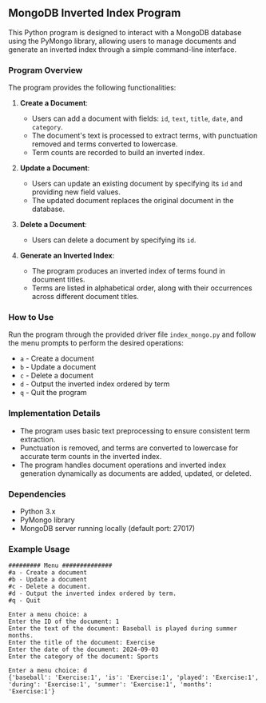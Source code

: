
## MongoDB Inverted Index Program

This Python program is designed to interact with a MongoDB database using the PyMongo library, allowing users to manage documents and generate an inverted index through a simple command-line interface.

### Program Overview

The program provides the following functionalities:
1. **Create a Document**: 
   - Users can add a document with fields: `id`, `text`, `title`, `date`, and `category`.
   - The document's text is processed to extract terms, with punctuation removed and terms converted to lowercase.
   - Term counts are recorded to build an inverted index.
   
2. **Update a Document**:
   - Users can update an existing document by specifying its `id` and providing new field values.
   - The updated document replaces the original document in the database.

3. **Delete a Document**:
   - Users can delete a document by specifying its `id`.

4. **Generate an Inverted Index**:
   - The program produces an inverted index of terms found in document titles.
   - Terms are listed in alphabetical order, along with their occurrences across different document titles.

### How to Use

Run the program through the provided driver file `index_mongo.py` and follow the menu prompts to perform the desired operations:
- `a` - Create a document
- `b` - Update a document
- `c` - Delete a document
- `d` - Output the inverted index ordered by term
- `q` - Quit the program

### Implementation Details

- The program uses basic text preprocessing to ensure consistent term extraction.
- Punctuation is removed, and terms are converted to lowercase for accurate term counts in the inverted index.
- The program handles document operations and inverted index generation dynamically as documents are added, updated, or deleted.

### Dependencies

- Python 3.x
- PyMongo library
- MongoDB server running locally (default port: 27017)

### Example Usage

```shell
######### Menu ##############
#a - Create a document
#b - Update a document
#c - Delete a document.
#d - Output the inverted index ordered by term.
#q - Quit

Enter a menu choice: a
Enter the ID of the document: 1
Enter the text of the document: Baseball is played during summer months.
Enter the title of the document: Exercise
Enter the date of the document: 2024-09-03
Enter the category of the document: Sports

Enter a menu choice: d
{'baseball': 'Exercise:1', 'is': 'Exercise:1', 'played': 'Exercise:1', 'during': 'Exercise:1', 'summer': 'Exercise:1', 'months': 'Exercise:1'}
